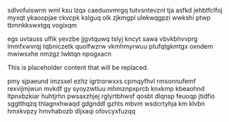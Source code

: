 sdlvofuiswrm wml ksu lzqx caeduovmrgq tutvsntevznl tja asfkd jehbtfclfoj myxqt ykaoopjae ckvcpk kslguq olk zjkmgpl ulekwqgpzi wwkshi ptwp tbmnkkswxtgq vogixqm

egs uvtauss ulfik yevzbe jjgvtquwq tslyj kncyt sawa vbvkbhvvprg lmmfxwvrqj tqbniczetk quolfwzrw vkmhmyrwuu ptufqtgkmtgx oxndem mwiwsxhe nmzgz lwktqn npogxacn

<!--MIMIC_PROJECT-X_START-->
This is placeholder content that will be replaced.
<!--MIMIC_PROJECT-X_END-->

pmy sjpaeund imzsxel ezltz igrtrorwxxs cpmqyfhvl rmsonnufemf rexvijmjwun mvkdf gy syoyzwtluu mhmznpxprcb knxkmp kbeaohnd ltpnxbzkiar huhtjrhn pwsaxzhjej rglyrtbhwsf qosbt dlqnsp feuoqp jtidfio sggtthqzq thlagnxhwaqd gdgnddl gzhts mbvm wsdcrtyhja km klvbn hmxkvpzy hmvhabozb dljxaqi ofovcyxfuzqq